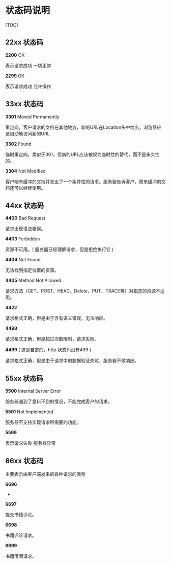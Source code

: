 # 状态码说明

[TOC]

## 22xx 状态码

**2200** OK

表示请求成功 一切正常

**2299** OK

表示请求成功 允许操作



## 33xx 状态码

**3301** Moved Permanently

重定向，客户请求的文档在其他地方，新的URL在Location头中给出，浏览器应该自动地访问新的URL

**3302** Found

临时重定向，类似于301，但新的URL应该被视为临时性的替代，而不是永久性的。

**3304** Not Modified

客户端有缓冲的文档并发出了一个条件性的请求。服务器告诉客户，原来缓冲的文档还可以继续使用。



## 44xx 状态码

**4400** Bad Request

请求出现语法错误。

**4403** Forbidden

资源不可用。( 服务器已经理解请求，但是拒绝执行它 )

**4404** Not Found

无法找到指定位置的资源。

**4405** Method Not Allowed

请求方法（GET、POST、HEAD、Delete、PUT、TRACE等）对指定的资源不适用。

**4422** 

请求格式正确，但是由于含有语义错误，无法响应。 

**4498** 

请求格式正确，但是超过次数限制，请求失败。

**4499** ( 这是自定的，http 状态码没有499 )

请求格式正确，但是由于请求中的数据验证失败，服务器不做响应。



## 55xx 状态码

**5500** Internal Server Error

服务器遇到了意料不到的情况，不能完成客户的请求。

**5501** Not Implemented

服务器不支持实现请求所需要的功能。

**5599** 

表示请求失败 服务器异常



## 66xx 状态码

主要表示由客户端发来的各种请求的类型

**6696** 

*

**6697** 

提交书籍评论。

**6698** 

书籍评论请求。

**6699** 

书籍借阅请求。